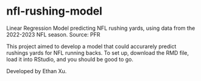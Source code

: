 # nfl-rushing-model
Linear Regression Model predicting NFL rushing yards, using data from the 2022-2023 NFL season. Source: PFR 

This project aimed to develop a model that could accurarely predict rushings yards for NFL running backs. To set up, download the RMD file, load it into RStudio, and you should be good to go. 

Developed by Ethan Xu. 

